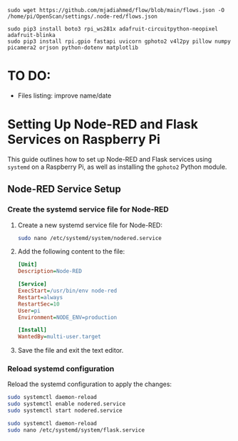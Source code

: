  ```
 sudo wget https://github.com/mjadiahmed/flow/blob/main/flows.json -O /home/pi/OpenScan/settings/.node-red/flows.json
```

 ```
 sudo pip3 install boto3 rpi_ws281x adafruit-circuitpython-neopixel adafruit-blinka
 sudo pip3 install rpi.gpio fastapi uvicorn gphoto2 v4l2py pillow numpy picamera2 orjson python-dotenv matplotlib

```


# TO DO:
- Files listing: improve name/date



# Setting Up Node-RED and Flask Services on Raspberry Pi

This guide outlines how to set up Node-RED and Flask services using `systemd` on a Raspberry Pi, as well as installing the `gphoto2` Python module.

## Node-RED Service Setup

### Create the systemd service file for Node-RED

1. Create a new systemd service file for Node-RED:

    ```bash
    sudo nano /etc/systemd/system/nodered.service
    ```

2. Add the following content to the file:

    ```ini
    [Unit]
    Description=Node-RED

    [Service]
    ExecStart=/usr/bin/env node-red
    Restart=always
    RestartSec=10
    User=pi
    Environment=NODE_ENV=production

    [Install]
    WantedBy=multi-user.target
    ```

3. Save the file and exit the text editor.

### Reload systemd configuration

Reload the systemd configuration to apply the changes:

```bash
sudo systemctl daemon-reload
sudo systemctl enable nodered.service
sudo systemctl start nodered.service
```
```bash
sudo systemctl daemon-reload
sudo nano /etc/systemd/system/flask.service
```
